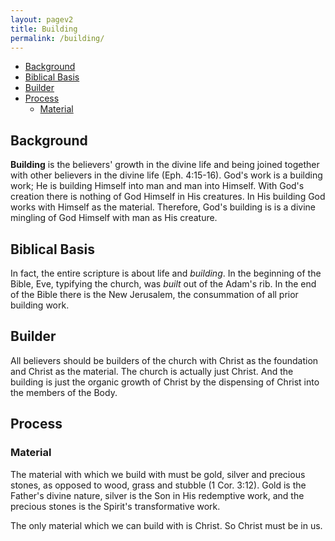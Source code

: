 ```yaml
---
layout: pagev2
title: Building
permalink: /building/
---
```

- [Background](#background)
- [Biblical Basis](#biblical-basis)
- [Builder](#builder)
- [Process](#process)
  - [Material](#material)

## Background

**Building** is the believers' growth in the divine life and being joined together with other believers in the divine life (Eph. 4:15-16). God's work is a building work; He is building Himself into man and man into Himself. With God's creation there is nothing of God Himself in His creatures. In His building God works with Himself as the material. Therefore, God's building is is a divine mingling of God Himself with man as His creature.

## Biblical Basis

In fact, the entire scripture is about life and *building*. In the beginning of the Bible, Eve, typifying the church, was *built* out of the Adam's rib. In the end of the Bible there is the New Jerusalem, the consummation of all prior building work.

## Builder

All believers should be builders of the church with Christ as the foundation and Christ as the material. The church is actually just Christ. And the building is just the organic growth of Christ by the dispensing of Christ into the members of the Body.

## Process

### Material

The material with which we build with must be gold, silver and precious stones, as opposed to wood, grass and stubble (1 Cor. 3:12). Gold is the Father's divine nature, silver is the Son in His redemptive work, and the precious stones is the Spirit's transformative work.

The only material which we can build with is Christ. So Christ must be in us.  
